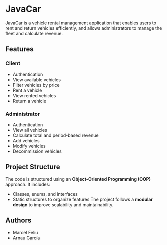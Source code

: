 
# JavaCar

JavaCar is a vehicle rental management application that enables users to rent and return vehicles efficiently, and allows administrators to manage the fleet and calculate revenue.

## Features

### Client

* Authentication
* View available vehicles
* Filter vehicles by price
* Rent a vehicle
* View rented vehicles
* Return a vehicle

### Administrator

* Authentication
* View all vehicles
* Calculate total and period-based revenue
* Add vehicles
* Modify vehicles
* Decommission vehicles

## Project Structure

The code is structured using an **Object-Oriented Programming (OOP)** approach. It includes:

* Classes, enums, and interfaces
* Static structures to organize features
The project follows a **modular design** to improve scalability and maintainability.

## Authors

* Marcel Feliu
* Arnau García
